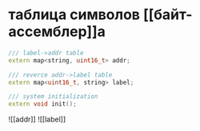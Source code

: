 # таблица символов [[байт-ассемблер]]а

```Cpp
/// label->addr table
extern map<string, uint16_t> addr;

/// reverce addr->label table
extern map<uint16_t, string> label;

/// system initialization
extern void init();
```

![[addr]]
![[label]]
